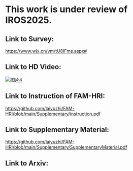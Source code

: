 # This work is under review of IROS2025.
## Link to Survey:
https://www.wjx.cn/vm/tU8IFms.aspx# 
## Link to HD Video:
[![图片4](https://github.com/user-attachments/assets/7ab68c94-b311-4146-826b-5b8b4f5592fc)](https://cscloud.cs.uni-tuebingen.de/index.php/s/6pry4bz89nLz84D)
## Link to Instruction of FAM-HRI:
https://github.com/laiyuzhi/FAM-HRI/blob/main/Supplementary/instruction.pdf
## Link to Supplementary Material:
https://github.com/laiyuzhi/FAM-HRI/blob/main/Supplementary/SupplementaryMaterial.pdf
## Link to Arxiv:



